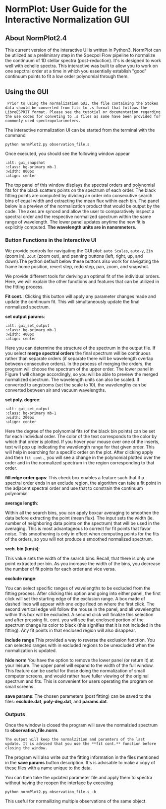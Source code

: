 # NormPlot: User Guide for the Interactive Normalization GUI 

## About NormPlot2.4 

This current version of the interactive UI is written in Python3. NormPlot can be utilized as a preliminary step in the Specpol Flow pipeline to normalize the continuum of 1D stellar spectra (post-reduction). It's is designed to work well with echelle spectra. This interactive was built to allow you to work on one sepctral order at a time in which you essentially establish "good" continuum points to fit a low order polynomial through them.


## Using the GUI

```{note}
 Prior to using the normalization GUI, the file containing the Stokes data should be converted from fits to .s format that follows the LibreESPRIT format. Please see the tutotial or documentation regarding the use codes for conveting to .s files as some have been provided for commonly used spectropolarimeters.  
```


The interactive normalization UI can be started from the terminal with the command

```
python normPlot2.py observation_file.s
```

Once executed, you should see the following window appear

```{image} ../normplot_images/user_guide_gui.png
:alt: gui_snapshot
:class: bg-primary mb-1
:width: 800px
:align: center
```

The top panel of this window displays the spectral orders and polynomial fits for the black scatters points on the spectrum of each order. The black fitting points are computed by dividing an order into consecutive search bins of equal width and extracting the mean flux within each bin. The panel below is a preview of the normalization product that would be output by the code. The axes are synced and allow the user to comparatively inspect  a spectral order and the respective normalized spectrum within the same range of wavelength. The lower panel updates anytime the new fit is explicitly computed. **The wavelength  units are in nanomneters.**

### Button Functions in the Interactive UI

We provide controls for navigating the GUI plot:
`auto Scales`, `auto-y`, `Zin` (zoom in), `Zout` (zoom out), and panning buttons (left, right, up, and down).The python default below these buttons also work for navigating the frame home position, revert step, redo step, pan, zoom, and snapshot.

We provide different tools for deriving an optimal fit of the individual orders. Here, we will explain the other functions and features that can be utilized in the fitting process. 

**Fit cont.**: 
Clicking this button will apply any parameter changes made and update the continuum fit. This will simultaneously update the final normalized spectrum. 


**set output params**:  

```{image} ../normplot_images/user_guide_set_output.png
:alt: gui_set_output
:class: bg-primary mb-1
:width: 400px
:align: center
```

Here you can determine the structure of the spectrum in the output file. If you select **merge spectral orders** the final spectrum will be continuous rather than separate orders (if separate there will be wavelength overlap between consecutive orders). In the process of merging the orders, the program will choose the spectrum of the upper order. The lower panel in Figure 1 will change accordingly, so you will be able to preview the merged normalized spectrum. The wavelength  units can also be scaled. If converted to angstroms (set the scale to 10), the wavelengths can be converted between air and vacuum wavelengths. 

**set poly. degree**:

```{image} ../normplot_images/user_guide_polyfit_params.png
:alt: gui_set_output
:class: bg-primary mb-1
:width: 200px
:align: center
```

Here the degree of the polynomial fits (of the black bin points)  can be set for each individual order. The color of the text corresponds to the color by which that order is plotted. If you hover your mouse over one of the inserts, text will pop up indicating the wavelength range for that given order. This will help in searching for a specific order on the plot. After clicking apply and then `fit cont.`, you will see a change in the polynomial plotted over the order and in the normalized spectrum in the region corresponding to that order. 

**fill edge order gaps**: 
This check box enables a feature such that if a spectral order ends in an exclude region, the algorithm can take a fit point in the adjacent spectral order and use that to constrain the continuum polynomial

**average length**:

Within all the search bins, you can apply boxcar averaging to smoothen the data before extracting the point (mean flux). The input sets the width (ie. number of neighboring data points on the spectrum) that will be used in the averaging. This is most advantageous to correct for fit points that favor noise. This smoothening is only in effect when computing points for the fits of the orders, so you will not produce a smoothed normalized spectrum.     

**srch. bin (km/s)**:

This value sets the width of the search bins. Recall, that there is only one point extracted per bin. As you increase the width of the bins, you decrease the number of fit points for each order and vice versa. 

**exclude range**:

You can select specific ranges of wavelengths to be excluded from the fitting process. After clicking this option and going into either panel, the first click will set the starting edge of the exclusion range. A box made of dashed lines will appear with one edge fixed on where the first click. The second vertical edge will follow the mouse in the panel, and  all wavelengths within this box will be excluded. A second click will finalize this selection and after pressing fit. cont. you will see that enclosed portion of the spectrum change its color to black (this signifies that it is not included in the fitting). Any fit points in that enclosed region will also disappear. 

**include range** 
This provided a way to reverse the exclusion function. You can selected ranges with in excluded regions to be unexcluded when the normalization is updated. 

**hide norm**
You have the option to remove the lower panel (or return it) at your leisure. The upper panel will expand to the width of the full window. This feature can be useful for those doing the normalization of small computer screens, and would rather have fuller viewing of the original spectrum and fits. This is convenient for users operating the program on small screens.

**save params**: 
The chosen parameters (post fitting) can be saved to the files:  **exclude.dat**, **poly-deg.dat**, and **params.dat**.

###  Outputs 
Once the window is closed the program will save the normalzied spectrum to **observation_file.norm**.
```{note}
The output will keep the normalzition and paramters of the last update. It is advised that you use the **fit cont.** function before closing the window.
```

The program will also write out the fitting information in the files mentioned in the **save params** button description. It's is advisable to make a copy of these files with a name unique to the data. 

You can then take the updated parameter file and apply them to spectra without having the reopen the interface by executing
```
python normPlot2.py observation_file.s -b
```
This useful for normailizing multiple observations of the same object. 



